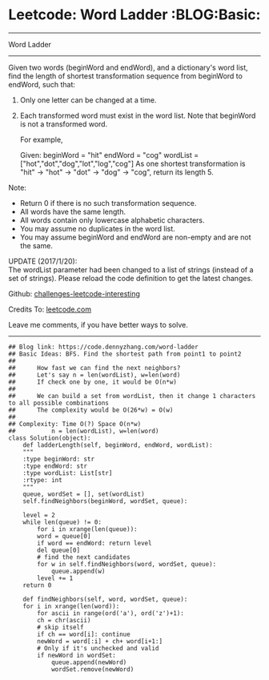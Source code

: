 
# Leetcode: Word Ladder     :BLOG:Basic:

---

Word Ladder  

---

Given two words (beginWord and endWord), and a dictionary's word list, find the length of shortest transformation sequence from beginWord to endWord, such that:  

1.  Only one letter can be changed at a time.
2.  Each transformed word must exist in the word list. Note that beginWord is not a transformed word.

    For example,
    
    Given:
    beginWord = "hit"
    endWord = "cog"
    wordList = ["hot","dot","dog","lot","log","cog"]
    As one shortest transformation is "hit" -> "hot" -> "dot" -> "dog" -> "cog",
    return its length 5.

Note:  

-   Return 0 if there is no such transformation sequence.
-   All words have the same length.
-   All words contain only lowercase alphabetic characters.
-   You may assume no duplicates in the word list.
-   You may assume beginWord and endWord are non-empty and are not the same.

UPDATE (2017/1/20):  
The wordList parameter had been changed to a list of strings (instead of a set of strings). Please reload the code definition to get the latest changes.  

Github: [challenges-leetcode-interesting](https://github.com/DennyZhang/challenges-leetcode-interesting/tree/master/problems/word-ladder)  

Credits To: [leetcode.com](https://leetcode.com/problems/word-ladder/description/)  

Leave me comments, if you have better ways to solve.  

---

    ## Blog link: https://code.dennyzhang.com/word-ladder
    ## Basic Ideas: BFS. Find the shortest path from point1 to point2
    ##
    ##      How fast we can find the next neighbors?
    ##      Let's say n = len(wordList), w=len(word)
    ##      If check one by one, it would be O(n*w)
    ##
    ##      We can build a set from wordList, then it change 1 characters to all possible combinations
    ##      The complexity would be O(26*w) = O(w)
    ##
    ## Complexity: Time O(?) Space O(n*w)
    ##          n = len(wordList), w=len(word)
    class Solution(object):
        def ladderLength(self, beginWord, endWord, wordList):
    	"""
    	:type beginWord: str
    	:type endWord: str
    	:type wordList: List[str]
    	:rtype: int
    	"""
    	queue, wordSet = [], set(wordList)
    	self.findNeighbors(beginWord, wordSet, queue):
    
    	level = 2
    	while len(queue) != 0:
    	    for i in xrange(len(queue)):
    		word = queue[0]
    		if word == endWord: return level
    		del queue[0]
    		# find the next candidates
    		for w in self.findNeighbors(word, wordSet, queue):
    		    queue.append(w)
    	    level += 1
    	return 0
    
        def findNeighbors(self, word, wordSet, queue):
    	for i in xrange(len(word)):
    	    for ascii in range(ord('a'), ord('z')+1):
    		ch = chr(ascii)
    		# skip itself
    		if ch == word[i]: continue
    		newWord = word[:i] + ch+ word[i+1:]
    		# Only if it's unchecked and valid
    		if newWord in wordSet:
    		    queue.append(newWord)
    		    wordSet.remove(newWord)

